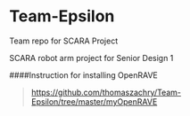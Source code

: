 # Team-Epsilon
Team repo for SCARA Project

SCARA robot arm project for Senior Design 1

####Instruction for installing OpenRAVE 
>https://github.com/thomaszachry/Team-Epsilon/tree/master/myOpenRAVE
